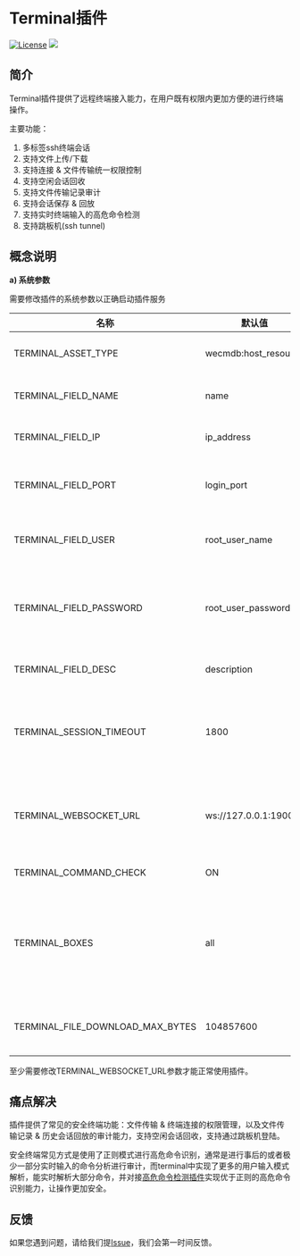 
# Terminal插件
[![License](https://img.shields.io/badge/License-Apache%202.0-blue.svg)](https://opensource.org/licenses/Apache-2.0)
![](https://img.shields.io/badge/language-python-orang.svg)



## 简介

Terminal插件提供了远程终端接入能力，在用户既有权限内更加方便的进行终端操作。 

主要功能：

1. 多标签ssh终端会话
2. 支持文件上传/下载
3. 支持连接 & 文件传输统一权限控制
4. 支持空闲会话回收
5. 支持文件传输记录审计
6. 支持会话保存 & 回放
7. 支持实时终端输入的高危命令检测
8. 支持跳板机(ssh tunnel)



## 概念说明

**a) 系统参数**

需要修改插件的系统参数以正确启动插件服务

| 名称                             | 默认值               | 描述                                                                                                                                                       |
| -------------------------------- | -------------------- | ---------------------------------------------------------------------------------------------------------------------------------------------------------- |
| TERMINAL_ASSET_TYPE              | wecmdb:host_resource | 终端资产类型，比如cmdb插件中的主机资源，格式为package:entity                                                                                               |
| TERMINAL_FIELD_NAME              | name                 | 从TERMINAL_ASSET_TYPE数据中提取的名称字段                                                                                                                  |
| TERMINAL_FIELD_IP                | ip_address           | 从TERMINAL_ASSET_TYPE数据中提取的登陆IP字段                                                                                                                |
| TERMINAL_FIELD_PORT              | login_port           | 从TERMINAL_ASSET_TYPE数据中提取的登陆端口字段                                                                                                              |
| TERMINAL_FIELD_USER              | root_user_name       | 从TERMINAL_ASSET_TYPE数据中提取的登陆用户名字段                                                                                                            |
| TERMINAL_FIELD_PASSWORD          | root_user_password   | 从TERMINAL_ASSET_TYPE数据中提取的登陆密码字段，支持qcloud/saltstack的{cipher_a}加密数据                                                                    |
| TERMINAL_FIELD_DESC              | description          | 从TERMINAL_ASSET_TYPE数据中提取的描述字段                                                                                                                  |
| TERMINAL_SESSION_TIMEOUT         | 1800                 | 出于安全的考虑，会话不会长期有效，此变量控制一个会话在持续多少秒过程中如果用户无任何操作，服务器将主动断开会话连接                                         |
| TERMINAL_WEBSOCKET_URL           | ws://127.0.0.1:19002 | WebSocket连接地址，插件在19002端口注册了websocket服务，以提供ssh会话能力，请根据实际访问IP进行更改，格式为ws://IP:PORT。                                   |
| TERMINAL_COMMAND_CHECK           | ON                   | 是否启用终端实时高危命令检测，可选ON/OFF                                                                                                                   |
| TERMINAL_BOXES                   | all                  | 使用哪些高危命令插件的box进行命令检测，默认为all表示所有已启用的box，可以更改为box id列表，以","符号进行分隔，比如：1,2,3表示仅使用1/2/3这3个box进行检测。 |
| TERMINAL_FILE_DOWNLOAD_MAX_BYTES | 104857600            | 出于安全考虑，文件下载可以进行单个下载文件的大小限制，单位为byte，默认100MB                                                                                |

至少需要修改TERMINAL_WEBSOCKET_URL参数才能正常使用插件。



## 痛点解决

插件提供了常见的安全终端功能：文件传输 & 终端连接的权限管理，以及文件传输记录 & 历史会话回放的审计能力，支持空闲会话回收，支持通过跳板机登陆。

安全终端常见方式是使用了正则模式进行高危命令识别，通常是进行事后的或者极少一部分实时输入的命令分析进行审计，而terminal中实现了更多的用户输入模式解析，能实时解析大部分命令，并对接[高危命令检测插件](https://github.com/WeBankPartners/wecube-plugins-itsdangerous)实现优于正则的高危命令识别能力，让操作更加安全。



## 反馈

如果您遇到问题，请给我们提[Issue](https://github.com/WeBankPartners/wecube-plugins-terminal/issues/new/choose)，我们会第一时间反馈。